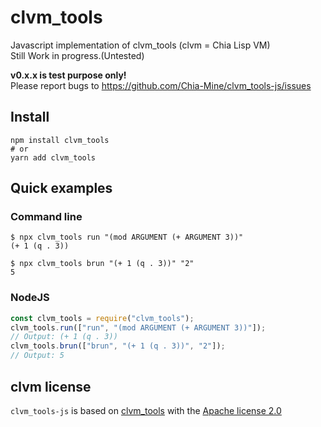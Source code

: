 # clvm_tools

Javascript implementation of clvm_tools (clvm = Chia Lisp VM)  
Still Work in progress.(Untested)  

**v0.x.x is test purpose only!**  
Please report bugs to https://github.com/Chia-Mine/clvm_tools-js/issues

## Install
```shell
npm install clvm_tools
# or
yarn add clvm_tools
```

## Quick examples
### Command line
```shell
$ npx clvm_tools run "(mod ARGUMENT (+ ARGUMENT 3))"
(+ 1 (q . 3))
```
```shell
$ npx clvm_tools brun "(+ 1 (q . 3))" "2"
5
```

### NodeJS
```javascript
const clvm_tools = require("clvm_tools");
clvm_tools.run(["run", "(mod ARGUMENT (+ ARGUMENT 3))"]);
// Output: (+ 1 (q . 3))
clvm_tools.brun(["brun", "(+ 1 (q . 3))", "2"]);
// Output: 5
```


## clvm license
`clvm_tools-js` is based on [clvm_tools](https://github.com/Chia-Network/clvm_tools) with the
[Apache license 2.0](https://github.com/Chia-Network/clvm_tools/blob/main/LICENSE)
